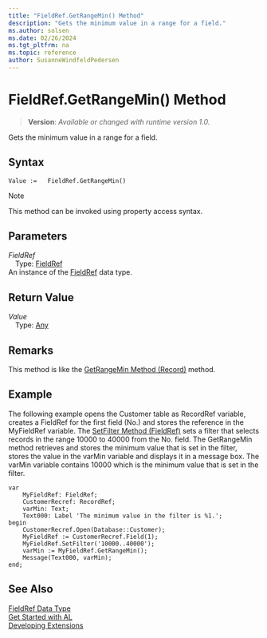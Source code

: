 ```yaml
---
title: "FieldRef.GetRangeMin() Method"
description: "Gets the minimum value in a range for a field."
ms.author: solsen
ms.date: 02/26/2024
ms.tgt_pltfrm: na
ms.topic: reference
author: SusanneWindfeldPedersen
---
```

[//]: # (START>DO_NOT_EDIT)
[//]: # (IMPORTANT:Do not edit any of the content between here and the END>DO_NOT_EDIT.)
[//]: # (Any modifications should be made in the .xml files in the ModernDev repo.)
# FieldRef.GetRangeMin() Method
> **Version**: _Available or changed with runtime version 1.0._

Gets the minimum value in a range for a field.


## Syntax
```AL
Value :=   FieldRef.GetRangeMin()
```
> [!NOTE]
> This method can be invoked using property access syntax.
## Parameters
*FieldRef*  
&emsp;Type: [FieldRef](fieldref-data-type.md)  
An instance of the [FieldRef](fieldref-data-type.md) data type.  

## Return Value
*Value*  
&emsp;Type: [Any](../any/any-data-type.md)  



[//]: # (IMPORTANT: END>DO_NOT_EDIT)

## Remarks

This method is like the [GetRangeMin Method \(Record\)](../../methods-auto/record/record-getrangemin-method.md) method.  
  
## Example

The following example opens the Customer table as RecordRef variable, creates a FieldRef for the first field \(No.\) and stores the reference in the MyFieldRef variable. The [SetFilter Method \(FieldRef\)](../../methods-auto/fieldref/fieldref-setfilter-method.md) sets a filter that selects records in the range 10000 to 40000 from the No. field. The GetRangeMin method retrieves and stores the minimum value that is set in the filter, stores the value in the varMin variable and displays it in a message box. The varMin variable contains 10000 which is the minimum value that is set in the filter. 
 
```al
var
    MyFieldRef: FieldRef;
    CustomerRecref: RecordRef;
    varMin: Text;
    Text000: Label 'The minimum value in the filter is %1.';
begin
    CustomerRecref.Open(Database::Customer);  
    MyFieldRef := CustomerRecref.Field(1);  
    MyFieldRef.SetFilter('10000..40000');  
    varMin := MyFieldRef.GetRangeMin();  
    Message(Text000, varMin);  
end;
```  
  

## See Also
[FieldRef Data Type](fieldref-data-type.md)  
[Get Started with AL](../../devenv-get-started.md)  
[Developing Extensions](../../devenv-dev-overview.md)